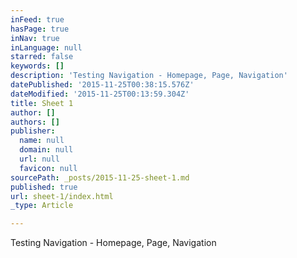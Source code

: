 ```yaml
---
inFeed: true
hasPage: true
inNav: true
inLanguage: null
starred: false
keywords: []
description: 'Testing Navigation - Homepage, Page, Navigation'
datePublished: '2015-11-25T00:38:15.576Z'
dateModified: '2015-11-25T00:13:59.304Z'
title: Sheet 1
author: []
authors: []
publisher:
  name: null
  domain: null
  url: null
  favicon: null
sourcePath: _posts/2015-11-25-sheet-1.md
published: true
url: sheet-1/index.html
_type: Article

---
```

Testing Navigation - Homepage, Page, Navigation